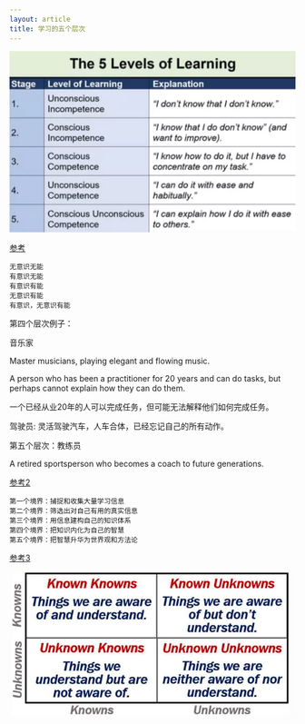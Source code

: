 ```yaml
---
layout: article
title: 学习的五个层次
---
```


![](/images/level-of-learning.jpg)


[参考](https://helpfulprofessor.com/stages-of-learning/)


```
无意识无能
有意识无能
有意识有能
无意识有能
有意识，无意识有能
```

第四个层次例子：

音乐家

Master musicians, playing elegant and flowing music.


A person who has been a practitioner for 20 years and can do tasks, but perhaps cannot explain how they can do them.

一个已经从业20年的人可以完成任务，但可能无法解释他们如何完成任务。


驾驶员: 灵活驾驶汽车，人车合体，已经忘记自己的所有动作。


第五个层次：教练员

A retired sportsperson who becomes a coach to future generations.



[参考2](https://www.cnblogs.com/luoahong/p/7203905.html)


```
第一个境界：捕捉和收集大量学习信息
第二个境界：筛选出对自己有用的真实信息
第三个境界：用信息建构自己的知识体系
第四个境界：把知识内化为自己的智慧
第五个境界：把智慧升华为世界观和方法论
```


[参考3](https://medium.com/datadriveninvestor/known-knowns-unknown-knowns-and-unknown-unknowns-b35013fb350d)

![](/images/knowns.png)



